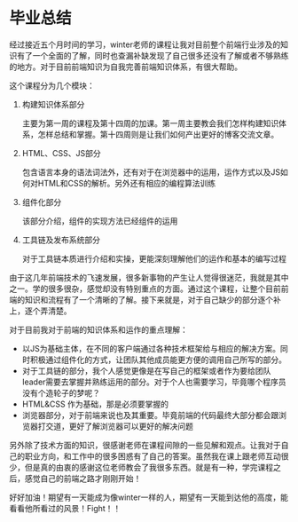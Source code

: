 #  毕业总结

经过接近五个月时间的学习，winter老师的课程让我对目前整个前端行业涉及的知识有了一个全面的了解，同时也查漏补缺发现了自己很多还没有了解或者不够熟练的地方。对于目前前端知识为自我完善前端知识体系，有很大帮助。



这个课程分为几个模块：

1. 构建知识体系部分

   主要为第一周的课程及第十四周的加课。第一周主要教会我们怎样构建知识体系，怎样总结和掌握。第十四周则是让我们如何产出更好的博客交流文章。

2. HTML、CSS、JS部分

   包含语言本身的语法词法外，还有对于在浏览器中的运用，运作方式以及JS如何对HTML和CSS的解析。另外还有相应的编程算法训练

3. 组件化部分

   该部分介绍，组件的实现方法已经组件的运用

4. 工具链及发布系统部分

   对于工具链本质进行介绍和实操，更能深刻理解他们的运作和基本的编写过程

由于这几年前端技术的飞速发展，很多新事物的产生让人觉得很迷茫，我就是其中之一。学的很多很杂，感觉却没有特别重点的方面。通过这个课程，让整个目前前端的知识和流程有了一个清晰的了解。接下来就是，对于自己缺少的部分逐个补上，逐个弄清楚。

对于目前我对于前端的知识体系和运作的重点理解：

- 以JS为基础主体，在不同的客户端通过各种技术框架给与相应的解决方案。同时积极通过组件化的方式，让团队其他成员能更方便的调用自己所写的部分。
- 对于工具链的部分，我个人感觉更像是在写自己的框架或者作为要给团队leader需要去掌握并熟练运用的部分。对于个人也需要学习，毕竟哪个程序员没有个造轮子的梦呢？
- HTML&CSS 作为基础，那是必须要掌握的
- 浏览器部分，对于前端来说也及其重要。毕竟前端的代码最终大部分都会跟浏览器打交道，更好了解浏览器可以更好的解决问题



另外除了技术方面的知识，很感谢老师在课程间隙的一些见解和观点。让我对于自己的职业方向，和工作中的很多困惑有了自己的答案。虽然我在课上跟老师互动很少，但是真的由衷的感谢这位老师教会了我很多东西。就是有一种，学完课程之后，感觉自己的前端之路才刚刚开始！

好好加油！期望有一天能成为像winter一样的人，期望有一天能到达他的高度，能看看他所看过的风景！Fight！！